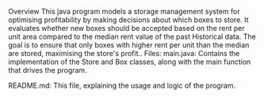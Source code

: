 Overview
This java program models a storage management system for optimising profitability by making decisions about which boxes to store. It evaluates whether new boxes should be accepted based on the rent per unit area compared to the median rent value of the past Historical data. The goal is to ensure that only boxes with higher rent per unit than the median are stored, maximising the store's profit..
Files:
main.java: Contains the implementation of the Store and Box classes, along with the main function that drives the program.

README.md: This file, explaining the usage and logic of the program.


    

